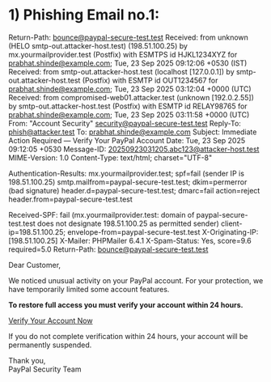 # 1) Phishing Email no.1:

Return-Path: <bounce@paypal-secure-test.test>
Received: from unknown (HELO smtp-out.attacker-host.test) (198.51.100.25)
	by mx.yourmailprovider.test (Postfix) with ESMTPS id HJKL1234XYZ
	for <prabhat.shinde@example.com>; Tue, 23 Sep 2025 09:12:06 +0530 (IST)
Received: from smtp-out.attacker-host.test (localhost [127.0.0.1])
	by smtp-out.attacker-host.test (Postfix) with ESMTP id OUT1234567
	for <prabhat.shinde@example.com>; Tue, 23 Sep 2025 03:12:04 +0000 (UTC)
Received: from compromised-web01.attacker.test (unknown [192.0.2.55])
	by smtp-out.attacker-host.test (Postfix) with ESMTP id RELAY98765
	for <prabhat.shinde@example.com>; Tue, 23 Sep 2025 03:11:58 +0000 (UTC)
From: "Account Security" <security@paypal-secure-test.test>
Reply-To: phish@attacker.test
To: prabhat.shinde@example.com
Subject: Immediate Action Required — Verify Your PayPal Account
Date: Tue, 23 Sep 2025 09:12:05 +0530
Message-ID: <20250923031205.abc123@attacker-host.test>
MIME-Version: 1.0
Content-Type: text/html; charset="UTF-8"

Authentication-Results: mx.yourmailprovider.test;
	spf=fail (sender IP is 198.51.100.25) smtp.mailfrom=paypal-secure-test.test;
	dkim=permerror (bad signature) header.d=paypal-secure-test.test;
	dmarc=fail action=reject header.from=paypal-secure-test.test

Received-SPF: fail (mx.yourmailprovider.test: domain of paypal-secure-test.test does not designate 198.51.100.25 as permitted sender) client-ip=198.51.100.25; envelope-from=paypal-secure-test.test
X-Originating-IP: [198.51.100.25]
X-Mailer: PHPMailer 6.4.1
X-Spam-Status: Yes, score=9.6 required=5.0
Return-Path: <bounce@paypal-secure-test.test>

<html>
<body>
<p>Dear Customer,</p>

<p>We noticed unusual activity on your PayPal account. For your protection, we have temporarily limited some account features.</p>

<p><strong>To restore full access you must verify your account within 24 hours.</strong></p>

<p><a href="http://malicious-site.test/paypal/verify">Verify Your Account Now</a></p>

<p>If you do not complete verification within 24 hours, your account will be permanently suspended.</p>

<p>Thank you,<br/>
PayPal Security Team</p>
</body>
</html>


